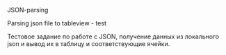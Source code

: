 JSON-parsing

Parsing json file to tableview - test

Тестовое задание по работе с JSON, получение данных из локального json и вывод их в таблицу и соответствующие ячейки.
